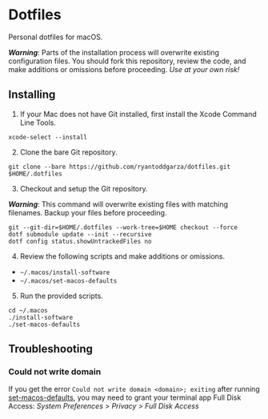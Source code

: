 # Dotfiles

Personal dotfiles for macOS.

***Warning***: Parts of the installation process will overwrite existing configuration files. You should fork this repository, review the code, and make additions or omissions before proceeding. _Use at your own risk!_

## Installing

1. If your Mac does not have Git installed, first install the Xcode Command Line Tools.

```shell
xcode-select --install
```

2. Clone the bare Git repository.

```shell
git clone --bare https://github.com/ryantoddgarza/dotfiles.git $HOME/.dotfiles
```

3. Checkout and setup the Git repository.

***Warning***: This command will overwrite existing files with matching filenames. Backup your files before proceeding.

```shell
git --git-dir=$HOME/.dotfiles --work-tree=$HOME checkout --force
dotf submodule update --init --recursive
dotf config status.showUntrackedFiles no
```

4. Review the following scripts and make additions or omissions.

- `~/.macos/install-software`
- `~/.macos/set-macos-defaults`

5. Run the provided scripts.

```shell
cd ~/.macos
./install-software
./set-macos-defaults
```

## Troubleshooting

### Could not write domain

If you get the error `Could not write domain <domain>; exiting` after running [set-macos-defaults](.macos/set-macos-defaults), you may need to grant your terminal app Full Disk Access: _System Preferences > Privacy > Full Disk Access_
